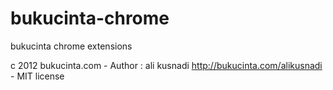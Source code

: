 bukucinta-chrome
================

bukucinta chrome extensions 

c 2012 bukucinta.com - Author : ali kusnadi http://bukucinta.com/alikusnadi - MIT license

